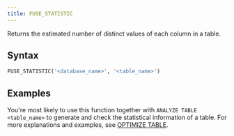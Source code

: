 ```yaml
---
title: FUSE_STATISTIC
---
```


Returns the estimated number of distinct values of each column in a table.


## Syntax

```sql
FUSE_STATISTIC('<database_name>', '<table_name>')
```

## Examples

You're most likely to use this function together with `ANALYZE TABLE <table_name>` to generate and check the statistical information of a table. For more explanations and examples, see [OPTIMIZE TABLE](../../10-sql-commands/00-ddl/20-table/60-optimize-table.md).